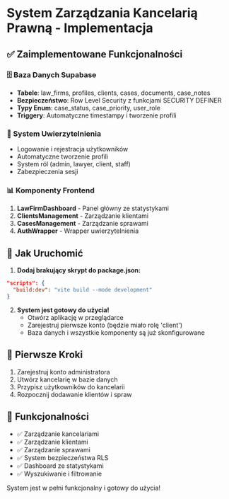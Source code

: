 # System Zarządzania Kancelarią Prawną - Implementacja

## ✅ Zaimplementowane Funkcjonalności

### 🗄️ Baza Danych Supabase
- **Tabele**: law_firms, profiles, clients, cases, documents, case_notes
- **Bezpieczeństwo**: Row Level Security z funkcjami SECURITY DEFINER
- **Typy Enum**: case_status, case_priority, user_role
- **Triggery**: Automatyczne timestampy i tworzenie profili

### 🔐 System Uwierzytelnienia
- Logowanie i rejestracja użytkowników
- Automatyczne tworzenie profili
- System ról (admin, lawyer, client, staff)
- Zabezpieczenia sesji

### 📊 Komponenty Frontend
1. **LawFirmDashboard** - Panel główny ze statystykami
2. **ClientsManagement** - Zarządzanie klientami
3. **CasesManagement** - Zarządzanie sprawami
4. **AuthWrapper** - Wrapper uwierzytelnienia

## 🚀 Jak Uruchomić

1. **Dodaj brakujący skrypt do package.json:**
```json
"scripts": {
  "build:dev": "vite build --mode development"
}
```

2. **System jest gotowy do użycia!**
   - Otwórz aplikację w przeglądarce
   - Zarejestruj pierwsze konto (będzie miało rolę 'client')
   - Baza danych i wszystkie komponenty są już skonfigurowane

## 🔑 Pierwsze Kroki
1. Zarejestruj konto administratora
2. Utwórz kancelarię w bazie danych
3. Przypisz użytkowników do kancelarii
4. Rozpocznij dodawanie klientów i spraw

## 📝 Funkcjonalności
- ✅ Zarządzanie kancelariami
- ✅ Zarządzanie klientami  
- ✅ Zarządzanie sprawami
- ✅ System bezpieczeństwa RLS
- ✅ Dashboard ze statystykami
- ✅ Wyszukiwanie i filtrowanie

System jest w pełni funkcjonalny i gotowy do użycia!